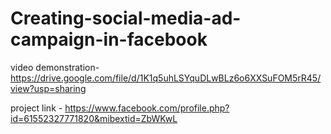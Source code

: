 # Creating-social-media-ad-campaign-in-facebook

video demonstration- https://drive.google.com/file/d/1K1q5uhLSYquDLwBLz6o6XXSuFOM5rR45/view?usp=sharing

project link - https://www.facebook.com/profile.php?id=61552327771820&mibextid=ZbWKwL
